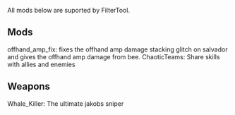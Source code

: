 All mods below are suported by FilterTool.

## Mods
offhand_amp_fix: fixes the offhand amp damage stacking glitch on salvador and gives the offhand amp damage from bee.
ChaoticTeams: Share skills with allies and enemies

## Weapons
Whale_Killer: The ultimate jakobs sniper
